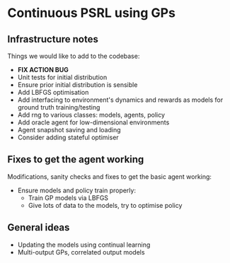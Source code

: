 # Continuous PSRL using GPs

## Infrastructure notes

Things we would like to add to the codebase:
* __FIX ACTION BUG__
* Unit tests for initial distribution
* Ensure prior initial distribution is sensible
* Add LBFGS optimisation
* Add interfacing to environment's dynamics and rewards as models for ground truth training/testing
* Add rng to various classes: models, agents, policy
* Add oracle agent for low-dimensional environments
* Agent snapshot saving and loading
* Consider adding stateful optimiser

## Fixes to get the agent working

Modifications, sanity checks and fixes to get the basic agent working:
* Ensure models and policy train properly:
  - Train GP models via LBFGS
  - Give lots of data to the models, try to optimise policy

## General ideas

* Updating the models using continual learning
* Multi-output GPs, correlated output models
